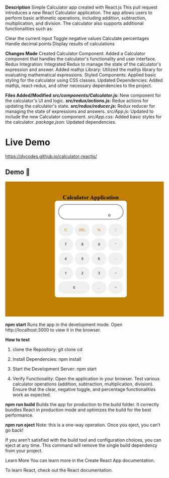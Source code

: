 **Description**
Simple Calculator app created with React.js
This pull request introduces a new React Calculator application. The app allows users to perform basic arithmetic operations, including addition, subtraction, multiplication, and division. The calculator also supports additional functionalities such as:

Clear the current input
Toggle negative values
Calculate percentages
Handle decimal points
Display results of calculations

**Changes Made**
Created Calculator Component: Added a Calculator component that handles the calculator's functionality and user interface.
Redux Integration: Integrated Redux to manage the state of the calculator's expression and answer.
Added mathjs Library: Utilized the mathjs library for evaluating mathematical expressions.
Styled Components: Applied basic styling for the calculator using CSS classes.
Updated Dependencies: Added mathjs, react-redux, and other necessary dependencies to the project.


**Files Added/Modified**
***src/components/Calculator.js*:** New component for the calculator's UI and logic.
***src/redux/actions.js:*** Redux actions for updating the calculator's state.
***src/redux/reducer.js:*** Redux reducer for managing the state of expressions and answers.
*src/App.js:* Updated to include the new Calculator component.
*src/App.css:* Added basic styles for the calculator.
*package.json:* Updated dependencies.

# Live Demo
https://dycodes.github.io/calculator-reactjs/


## Demo 📸
![Project Demo](./Capture.PNG)




**npm start**
Runs the app in the development mode.
Open http://localhost:3000 to view it in the browser.

**How to test**
1. clone the Repository:
git clone <repository-url>
cd <repository-directory>

2. Install Dependencies:
npm install

3. Start the Development Server:
npm start

4. Verify Functionality:
Open the application in your browser.
Test various calculator operations (addition, subtraction, multiplication, division).
Ensure that the clear, negative toggle, and percentage functionalities work as expected.


**npm run build**
Builds the app for production to the build folder.
It correctly bundles React in production mode and optimizes the build for the best performance.

**npm run eject**
Note: this is a one-way operation. Once you eject, you can’t go back!

If you aren’t satisfied with the build tool and configuration choices, you can eject at any time. This command will remove the single build dependency from your project.

Learn More
You can learn more in the Create React App documentation.

To learn React, check out the React documentation.